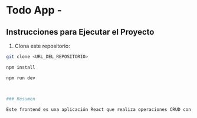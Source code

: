 # Todo App -

## Instrucciones para Ejecutar el Proyecto

1. Clona este repositorio:

```bash
git clone <URL_DEL_REPOSITORIO>

npm install

npm run dev



### Resumen

Este frontend es una aplicación React que realiza operaciones CRUD con una lista de tareas, usando `fetch` para interactuar con el backend. Se hace una validación básica en los formularios y se gestiona la respuesta con mensajes de error o éxito. Además, el código está estructurado para ser fácil de escalar en caso de que necesites añadir más funcionalidades en el futuro.
```
